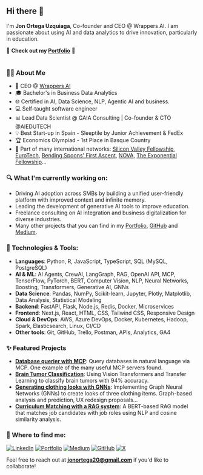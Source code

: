## Hi there 👋

I'm **Jon Ortega Uzquiaga**, Co-founder and CEO @ Wrappers AI. I am passionate about using AI and data analytics to drive innovation, particularly in education.

🚀 **Check out my [Portfolio](https://jonortega.org/)** 🚀
<br><br>

### 👨‍💻 About Me

* 💼 CEO @ [Wrappers AI](https://wrappers.es/)
* 🎓 Bachelor's in Business Data Analytics
* 🌐 Certified in AI, Data Science, NLP, Agentic AI and business.
* 💻 Self-taught software engineer
* 📊 Lead Data Scientist @ GAIA Consulting | Co-founder & CTO @AIEDUTECH
* 💡 Best Start-up in Spain - Sleeptile by Junior Achievement & FedEx
* 🏆 Economics Olympiad - 1st Place in Basque Country
* 👥 Part of many international networks: [Silicon Valley Fellowship](https://www.siliconvalleyfellowship.com/), [EuroTech](https://eurotech-federation.com/), [Bending Spoons' First Ascent](https://spain.firstascent.io/), [NOVA](https://www.novatalent.com/), [The Exponential Fellowship](https://www.goexponential.org/)...

### 🔍 What I'm currently working on:

- Driving AI adoption across SMBs by building a unified user-friendly platform with improved context and infinite memory.
- Leading the development of generative AI tools to improve education.
- Freelance consulting on AI integration and business digitalization for diverse industries.
- Many other projects that you can find in my [Portfolio](https://jonortega.org/), [GitHub](https://github.com/jonortega20/) and [Medium](http://medium.com/@jonortega20/).

### 🚀 Technologies & Tools:

- **Languages**: Python, R, JavaScript, TypeScript, SQL (MySQL, PostgreSQL)
- **AI & ML**: AI Agents, CrewAI, LangGraph, RAG, OpenAI API, MCP, TensorFlow, PyTorch, BERT, Computer Vision, NLP, Neural Networks, Boosting, Transformers, Generative AI, GNNs
- **Data Science**: Pandas, NumPy, Scikit-learn, Jupyter, Plotly, Matplotlib, Data Analysis, Statistical Modeling
- **Backend**: FastAPI, Flask, Node.js, Redis, Docker, Microservices
- **Frontend**: Next.js, React, HTML, CSS, Tailwind CSS, Responsive Design
- **Cloud & DevOps**: AWS, Azure DevOps, Docker, Kubernetes, Hadoop, Spark, Elasticsearch, Linux, CI/CD
- **Other tools**: Git, GitHub, Trello, Postman, APIs, Analytics, GA4

### ✨ Featured Projects

- **[Database querier with MCP](https://medium.com/@jonortega20/building-a-database-querier-with-mcp-17df0f49a2de)**: Query databases in natural language via MCP. One example of the many useful MCP servers found.
- **[Brain Tumor Classification](https://drive.google.com/file/d/1w_C7ZVBIeKF_5Pbad_GKJUvctaHgicNZ/view)**: Using Vision Transformers and Transfer Learning to classify brain tumors with 94% accuracy.
- **[Generating clothing looks with GNNs](https://drive.google.com/file/d/1jC45Ugk707OSdEc2lF7yIlIkbh5xkTrd/view)**: Implementing Graph Neural Networks (GNNs) to create looks of three clothing items. Graph-based analysis and prediction, UX redesign proposals...
- **[Curriculum Matching with a RAG system](https://drive.google.com/file/d/1sWgUuOH43cXe5-y0fj57zhRsm_-dac-E/view)**: A BERT-based RAG model that matches job candidates with job roles using NLP and cosine similarity analysis.

### 🤝 Where to find me:

<a href="https://www.linkedin.com/in/jon-ortega-uzquiaga-598a40212/" target="_blank"><img alt="LinkedIn" src="https://img.shields.io/badge/linkedin-%230077B5.svg?&style=for-the-badge&logo=linkedin&logoColor=white" /></a>
<a href="https://jonortega.org/" target="_blank"><img alt="Portfolio" src="https://img.shields.io/badge/Portfolio-%2312100E.svg?&style=for-the-badge&logoColor=white" /></a>
[![Medium](https://img.shields.io/badge/Medium-%23000000.svg?logo=medium&logoColor=white)](http://medium.com/@jonortega20/)
[![GitHub](https://img.shields.io/badge/GitHub-%23121011.svg?logo=github&logoColor=white)](https://github.com/jonortega20/)
[![X](https://img.shields.io/badge/X-%23000000.svg?logo=X&logoColor=white)](https://x.com/jon__ortega/)

Feel free to reach out at **jonortega20@gmail.com** if you'd like to collaborate!
